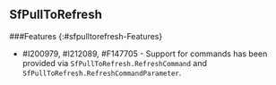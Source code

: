 ## SfPullToRefresh

###Features
{:#sfpulltorefresh-Features}

* \#I200979, #I212089, #F147705 - Support for commands has been provided via `SfPullToRefresh.RefreshCommand` and `SfPullToRefresh.RefreshCommandParameter`.

